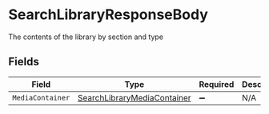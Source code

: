 # SearchLibraryResponseBody

The contents of the library by section and type


## Fields

| Field                                                                               | Type                                                                                | Required                                                                            | Description                                                                         |
| ----------------------------------------------------------------------------------- | ----------------------------------------------------------------------------------- | ----------------------------------------------------------------------------------- | ----------------------------------------------------------------------------------- |
| `MediaContainer`                                                                    | [SearchLibraryMediaContainer](../../Models/Requests/SearchLibraryMediaContainer.md) | :heavy_minus_sign:                                                                  | N/A                                                                                 |